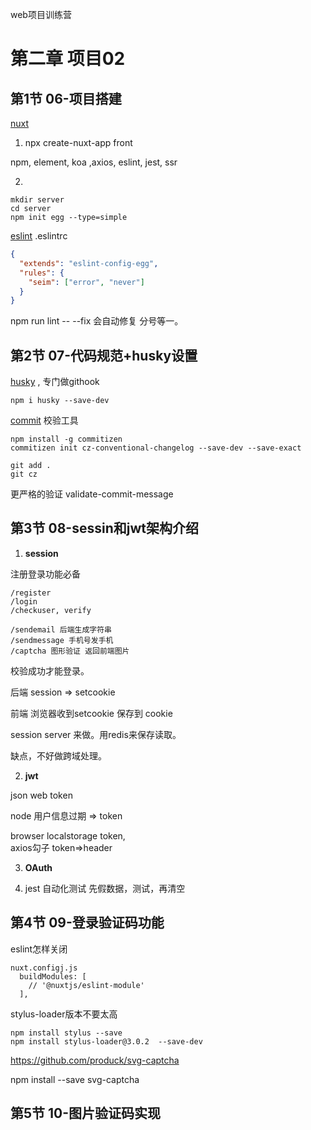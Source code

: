 web项目训练营

# 第二章 项目02
## 第1节  06-项目搭建
[nuxt](https://zh.nuxtjs.org/)

1. npx create-nuxt-app front

npm, element, koa ,axios, eslint, jest, ssr

2.
```
mkdir server
cd server
npm init egg --type=simple
```

[eslint](https://eslint.org/docs/rules/semi)
.eslintrc
```json
{
  "extends": "eslint-config-egg",
  "rules": {
    "seim": ["error", "never"]
  }
}
```

npm run lint -- --fix 会自动修复 分号等一。

## 第2节  07-代码规范+husky设置

[husky](https://github.com/typicode/husky)
, 专门做githook

`npm i husky --save-dev`

[commit](https://github.com/commitizen/cz-cli) 校验工具

```
npm install -g commitizen
commitizen init cz-conventional-changelog --save-dev --save-exact

git add .
git cz
```

更严格的验证 validate-commit-message

## 第3节  08-sessin和jwt架构介绍

1. __session__

注册登录功能必备
```
/register
/login
/checkuser, verify

/sendemail 后端生成字符串
/sendmessage 手机号发手机 
/captcha 图形验证 返回前端图片
```
校验成功才能登录。

后端  session => setcookie

前端  浏览器收到setcookie 保存到 cookie

session server 来做。用redis来保存读取。

缺点，不好做跨域处理。 

2. __jwt__

json web token

node 用户信息过期 => token

browser localstorage token,  
   axios勾子  token=>header

3. __OAuth__

4. jest 自动化测试
先假数据，测试，再清空

## 第4节  09-登录验证码功能

eslint怎样关闭
```
nuxt.configj.js
  buildModules: [
    // '@nuxtjs/eslint-module'
  ],
```

stylus-loader版本不要太高

```
npm install stylus --save
npm install stylus-loader@3.0.2  --save-dev
```

https://github.com/produck/svg-captcha

npm install --save svg-captcha

## 第5节  10-图片验证码实现
